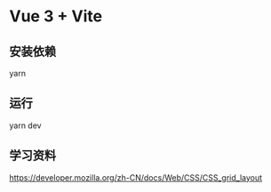 # Vue 3 + Vite

## 安装依赖

yarn

## 运行

yarn dev

## 学习资料

<https://developer.mozilla.org/zh-CN/docs/Web/CSS/CSS_grid_layout>
